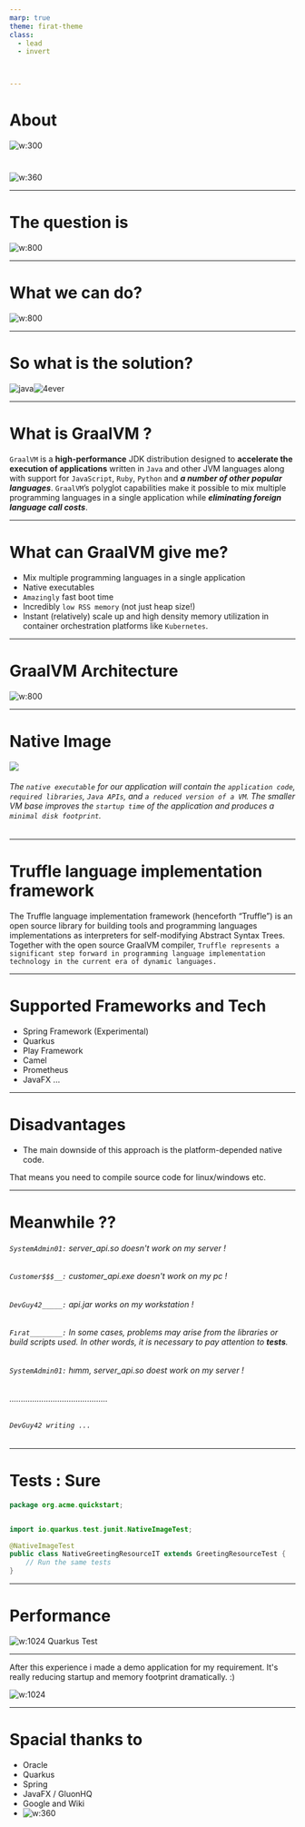 ```yaml
---
marp: true
theme: firat-theme
class:
  - lead
  - invert



---
```

<!-- _footer: Fırat GÜRSOY - Senior Software Developer / May 2021--> 


# About
![w:300](https://github.com/firatgursoy/graalvm-presentation/raw/main/logo.svg)

#
![w:360](https://github.com/firatgursoy/graalvm-presentation/raw/main/adesso-logo.png)


---
# The question is
![w:800](https://github.com/firatgursoy/graalvm-presentation/raw/main/frame-why-java-slow.png)

---
# What we can do?
![w:800](https://github.com/firatgursoy/graalvm-presentation/raw/main/frame-java-performance.png)

---
# So what is the solution?
![java](https://github.com/firatgursoy/graalvm-presentation/raw/main/comic1.png)![4ever](https://github.com/firatgursoy/graalvm-presentation/raw/main/comic2.png)

---
# What is GraalVM ?

`GraalVM` is a **high-performance** JDK distribution designed to **accelerate the execution of applications** written in `Java` and other JVM languages along with support for `JavaScript`, `Ruby`, `Python` and **_a number of other popular languages_**. `GraalVM`’s polyglot capabilities make it possible to mix multiple programming languages in a single application while **_eliminating foreign language call costs_**.

---
# What can GraalVM give me?
* Mix multiple programming languages in a single application 
* Native executables
* ``Amazingly`` fast boot time
* Incredibly ``low RSS memory`` (not just heap size!)
* Instant (relatively) scale up and high density memory utilization in container orchestration platforms like ``Kubernetes``.

---

# GraalVM Architecture

![w:800](https://github.com/firatgursoy/graalvm-presentation/raw/main/architecture.png)

---
# Native Image


![](https://github.com/firatgursoy/graalvm-presentation/raw/main/native-executable-process.png)

###### The ``native executable`` for our application will contain the ``application code``, ``required libraries``, ``Java APIs``, and ``a reduced version of a VM``. The smaller VM base improves the ``startup time`` of the application and produces a ``minimal disk footprint``.


---

# Truffle language implementation framework 

The Truffle language implementation framework (henceforth “Truffle”) is an open source library for building tools and programming languages implementations as interpreters for self-modifying Abstract Syntax Trees. Together with the open source GraalVM compiler, ``Truffle represents a significant step forward in programming language implementation technology in the current era of dynamic languages.``

---
# Supported Frameworks and Tech

* Spring Framework (Experimental)
* Quarkus
* Play Framework
* Camel
* Prometheus
* JavaFX
...

---
# Disadvantages

* The main downside of this approach is the platform-depended native code. 

That means you need to compile source code for linux/windows etc.

---
<!-- 
class:
  - uncover
  - invert
 -->

# Meanwhile ??

###### ``SystemAdmin01:`` server_api.so doesn't work on my server !
###### ``Customer$$$__:`` customer_api.exe doesn't work on my pc !
###### ``DevGuy42_____:`` api.jar works on my workstation !
###### ``Fırat________:`` In some cases, problems may arise from the libraries or build scripts used. In other words, it is necessary to pay attention to  **tests**.
###### ``SystemAdmin01:`` hımm, server_api.so doest work on my server !
###### ...........................................
###### ``DevGuy42 writing ...``

---

<!-- 
class:
  - lead
  - invert
 -->

# Tests : Sure

```java
package org.acme.quickstart;


import io.quarkus.test.junit.NativeImageTest;

@NativeImageTest 
public class NativeGreetingResourceIT extends GreetingResourceTest { 
    // Run the same tests
}
```

---
# Performance

![w:1024](https://github.com/firatgursoy/graalvm-presentation/raw/main/quarkus_test.png)
Quarkus Test

---
After this experience i made a demo application for my requirement. It's really reducing startup and memory footprint dramatically. :)

![w:1024](https://github.com/firatgursoy/graalvm-presentation/raw/main/demoapp.png)

---
<!-- _footer: Fırat GÜRSOY - Senior Software Developer / May 2021--> 
# Spacial thanks to

* Oracle
* Quarkus
* Spring
* JavaFX / GluonHQ
* Google and Wiki
* ![w:360](https://github.com/firatgursoy/graalvm-presentation/raw/main/adesso-logo.png)

